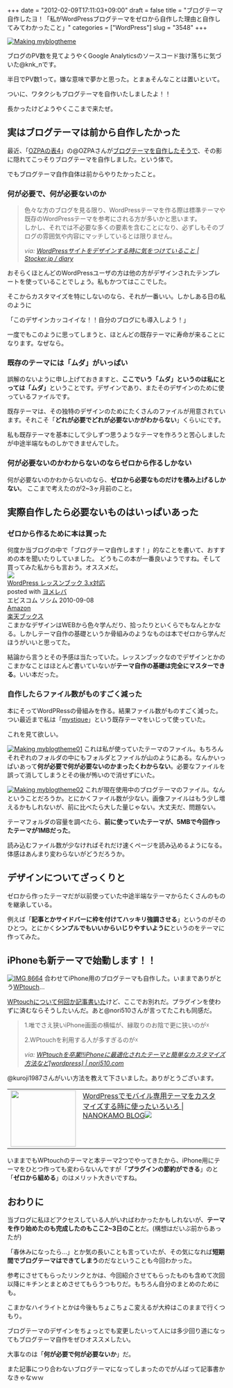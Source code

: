 +++
date = "2012-02-09T17:11:03+09:00"
draft = false
title = "ブログテーマ自作したヨ！「私がWordPressブログテーマをゼロから自作した理由と自作してみてわかったこと」"
categories = ["WordPress"]
slug = "3548"
+++

<a href="https://knk-n.com/images/2012/02/making_myblogtheme.png" title="Making myblogtheme"><img src="https://knk-n.com/images/2012/02/making_myblogtheme.png" alt="Making myblogtheme" title="making_myblogtheme.png" /></a>

ブログのPV数を見てようやくGoogle Analyticsのソースコード抜け落ちに気づいた@knk_nです。

半日でPV数1って。嫌な意味で夢かと思った。とまぁそんなことは置いといて。

ついに、ワタクシもブログテーマを自作いたしましたよ！！

長かったけどようやくここまで来たぜ。<!--more--><h2>実はブログテーマは前から自作したかった</h2>
最近、「<a href="http://ozpa-h4.com" target="_blank">OZPAの表4</a>」の@OZPAさんが<a href="http://ozpa-h4.com/2012/01/12/blog_new_theme_tsukareta/" target="_blank">ブログテーマを自作したそうで</a>、その影に隠れてこっそりブログテーマを自作しました。という体で。

でもブログテーマ自作自体は前からやりたかったこと。

<h3>何が必要で、何が必要ないのか</h3>
<blockquote cite="http://stocker.jp/diary/wordpress-site-design/" title="WordPressサイトをデザインする時に気をつけていること | Stocker.jp / diary">
<p>色々な方のブログを見る限り、WordPressテーマを作る際は標準テーマや既存のWordPressテーマを参考にされる方が多いかと思います。<br>
しかし、それでは不必要な多くの要素を含むことになり、必ずしもそのブログの雰囲気や内容にマッチしているとは限りません。</p>
<cite>via: <a href="http://stocker.jp/diary/wordpress-site-design/" target="_blank">WordPressサイトをデザインする時に気をつけていること | Stocker.jp / diary</a></cite>
</blockquote>
おそらくほとんどのWordPressユーザの方は他の方がデザインされたテンプレートを使っていることでしょう。私もかつてはここでした。

そこからカスタマイズを特にしないのなら、それが一番いい。しかしある日の私のように

「このデザインカッコイイな！！自分のブログにも導入しよう！」

一度でもこのように思ってしまうと、ほとんどの既存テーマに寿命が来ることになります。なぜなら。

<h3>既存のテーマには「ムダ」がいっぱい</h3>
誤解のないように申し上げておきますと、<strong>ここでいう「ムダ」というのは私にとっては「ムダ」</strong>ということです。デザインであり、またそのデザインのために使っているファイルです。

既存テーマは、その独特のデザインのためにたくさんのファイルが用意されています。それこそ「<strong>どれが必要でどれが必要ないかがわからない</strong>」くらいにです。

私も既存テーマを基本にして少しずつ思うようなテーマを作ろうと苦心しましたが中途半端なものしかできませんでした。

<h3>何が必要ないのかわからないのならゼロから作るしかない</h3>
何が必要ないのかわからないのなら、<strong>ゼロから必要なものだけを積み上げるしかない</strong>。
ここまで考えたのが2~3ヶ月前のこと。

<h2>実際自作したら必要ないものはいっぱいあった</h2>
<h3>ゼロから作るために本は買った</h3>
何度か当ブログの中で「ブログテーマ自作します！」的なことを書いて、おすすめの本を聞いたりしていました。
どうもこの本が一番良いようですね。そして買ってみた私からも言おう。オススメだ。
<div class="booklink-box"><div class="booklink-image"><a href="http://www.amazon.co.jp/exec/obidos/asin/4883377245/knkn-22/" name="booklink" rel="nofollow" target="_blank"><img src="http://ecx.images-amazon.com/images/I/51M0dcqriiL._SL160_.jpg" /></a></div><div class="booklink-info"><div class="booklink-name"><a href="http://www.amazon.co.jp/exec/obidos/asin/4883377245/knkn-22/" rel="nofollow" name="booklink" target="_blank">WordPress レッスンブック 3.x対応</a><div class="booklink-powered-date">posted with <a href="http://yomereba.com" target="_blank">ヨメレバ</a></div></div><div class="booklink-detail" >エビスコム ソシム 2010-09-08    </div><div class="booklink-link2"><div class="shoplinkamazon"><a href="http://www.amazon.co.jp/exec/obidos/asin/4883377245/knkn-22/" rel="nofollow" target="_blank" title="アマゾン" >Amazon</a></div><div class="shoplinkrakuten"><a href="http://pt.afl.rakuten.co.jp/c/0dde77ec.b168ef29/?url=http%3A%2F%2Fbooks.rakuten.co.jp%2Frb%2F6719352%2F" rel="nofollow" target="_blank" title="楽天ブックス" >楽天ブックス</a></div></div></div></div>
こまかなデザインはWEBから色々学んだり、拾ったりといくらでもなんとかなる。しかしテーマ自作の基礎というか骨組みのようなものは本でゼロから学んだほうがいいと思ってた。

結論から言うとその予感は当たっていた。レッスンブックなのでデザインとかのこまかなことはほとんど書いていないが<strong>テーマ自作の基礎は完全にマスターできる</strong>。いい本だった。

<h3>自作したらファイル数がものすごく減った</h3>
本にそってWordPRessの骨組みを作る。結果ファイル数がものすごく減った。つい最近まで私は「<a href="http://wordpress.org/extend/themes/mystique" target="_blank">mystique</a>」という既存テーマをいじって使っていた。

これを見て欲しい。


<a href="https://knk-n.com/images/2012/02/making_myblogtheme01.png" title="Making myblogtheme01"><img src="https://knk-n.com/images/2012/02/making_myblogtheme01.png" alt="Making myblogtheme01" title="making_myblogtheme01.png" /></a>
これは私が使っていたテーマのファイル。もちろんそれぞれのフォルダの中にもフォルダとファイルが山のようにある。なんかいっぱいあって<strong>何が必要で何が必要ないのかまったくわからない</strong>。必要なファイルを誤って消してしまうとその後が怖いので消せずにいた。


<a href="https://knk-n.com/images/2012/02/making_myblogtheme02.png" title="Making myblogtheme02"><img src="https://knk-n.com/images/2012/02/making_myblogtheme02.png" alt="Making myblogtheme02" title="making_myblogtheme02.png" /></a>
これが現在使用中のブログテーマのファイル。なんということだろうか。とにかくファイル数が少ない。画像ファイルはもう少し増えるかもしれないが、前に比べたら大した量じゃない。大丈夫だ、問題ない。

テーマフォルダの容量を調べたら、<strong>前に使っていたテーマが、5MBで今回作ったテーマが1MBだった</strong>。

読み込むファイル数が少なければそれだけ速くページを読み込めるようになる。体感はあんまり変わらないがどうだろうか。

<h2>デザインについてざっくりと</h2>
ゼロから作ったテーマだが以前使っていた中途半端なテーマからたくさんのものを継承している。

例えば「<strong>記事とかサイドバーに枠を付けてハッキリ強調させる</strong>」というのがそのひとつ。とにかく<strong>シンプルでもいいからいじりやすいように</strong>というのをテーマに作ってみた。

<h2>iPhoneも新テーマで始動します！！</h2>
<a href="https://knk-n.com/images/2012/02/IMG_8664.png" title="IMG 8664"><img src="https://knk-n.com/images/2012/02/IMG_8664.png" alt="IMG 8664" title="IMG_8664.PNG" /></a>
合わせてiPhone用のブログテーマも自作した。いままでありがとう<a href="http://wordpress.org/extend/plugins/wptouch/" target="_blank">WPtouch</a>…

<a href="http://knk-n.com/category/wordpress_/wptouch/" target="_blank">WPtouchについて何回か記事書いた</a>けど、ここでお別れだ。プラグインを使わずに済むならそうしたいんだ。あと@nori510さんが言ってたこれも同感だ。

<blockquote cite="http://nori510.com/archives/7103" title="WPtouchを卒業!!iPhoneに最適化されたテーマと簡単なカスタマイズ方法など[wordpress] | nori510.com">
<p>1.唯でさえ狭いiPhone画面の横幅が、縁取りのお陰で更に狭いのが☓</p>
<p>2.WPtouchを利用する人が多すぎるのが☓</strong></p>
<cite>via: <a href="http://nori510.com/archives/7103" target="_blank">WPtouchを卒業!!iPhoneに最適化されたテーマと簡単なカスタマイズ方法など[wordpress] | nori510.com</a></cite>
</blockquote>

@kuroji1987さんがいい方法を教えて下さいました。ありがとうございます。
<table width="100%"><td valign="top" width="150"><a href="http://nanokamo.com/articles/web-service/wordpress/wordpress-mobile.html" target="_blank"><img border="0" src="http://capture.heartrails.com/150x130/shadow?http://nanokamo.com/articles/web-service/wordpress/wordpress-mobile.html"  width="150" height="130" /></a></td><td valign="top"><a  href="http://nanokamo.com/articles/web-service/wordpress/wordpress-mobile.html" target="_blank">WordPressでモバイル専用テーマをカスタマイズする時に使ったいろいろ | NANOKAMO BLOG</a><a href="http://b.hatena.ne.jp/entry/http://nanokamo.com/articles/web-service/wordpress/wordpress-mobile.html" target="_blank"><img border="0" src="http://b.hatena.ne.jp/entry/image/large/http://nanokamo.com/articles/web-service/wordpress/wordpress-mobile.html" /></a></td></table>

いままでもWPtouchのテーマと本テーマ2つでやってきたから、iPhone用にテーマをひとつ作っても変わらないんですが「<strong>プラグインの節約ができる</strong>」のと「<strong>ゼロから組める</strong>」のはメリット大きいですね。

<h2>おわりに</h2>
当ブログに私ほどアクセスしている人がいればわかったかもしれないが、<strong>テーマを作り始めたのも完成したのもここ2~3日のこと</strong>だ。(構想はだいぶ前からあったが)

「春休みになったら…」とか気の長いことも言っていたが、その気になれば<strong>短期間でブログテーマはできてしまう</strong>のだなということも今回わかった。

参考にさせてもらったリンクとかは、今回紹介させてもらったものも含めて次回以降にキチンとまとめさせてもらうつもりだ。もちろん自分のまとめのためにも。

こまかなハイライトとかは今後もちょこちょこ変えるが大枠はこのままで行くつもり。

ブログテーマのデザインをちょっとでも変更したいって人には多少回り道になってもブログテーマ自作をぜひオススメしたい。

大事なのは「<strong>何が必要で何が必要ないか</strong>」だ。

また記事につり合わないブログテーマになってしまったのでがんばって記事書かなきゃなｗｗ

